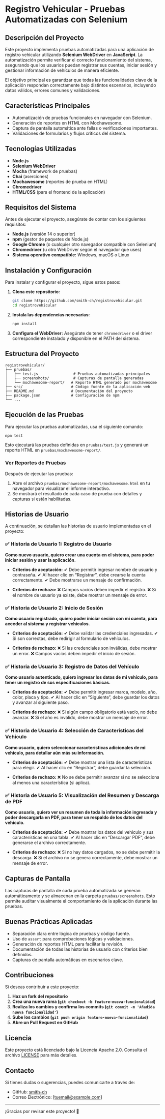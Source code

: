 # Registro Vehicular - Pruebas Automatizadas con Selenium

## Descripción del Proyecto
Este proyecto implementa pruebas automatizadas para una aplicación de registro vehicular utilizando **Selenium WebDriver** en **JavaScript**. La automatización permite verificar el correcto funcionamiento del sistema, asegurando que los usuarios puedan registrar sus cuentas, iniciar sesión y gestionar información de vehículos de manera eficiente.

El objetivo principal es garantizar que todas las funcionalidades clave de la aplicación respondan correctamente bajo distintos escenarios, incluyendo datos válidos, errores comunes y validaciones.

## Características Principales
- Automatización de pruebas funcionales en navegador con Selenium.
- Generación de reportes en HTML con Mochawesome.
- Captura de pantalla automática ante fallas o verificaciones importantes.
- Validaciones de formularios y flujos críticos del sistema.

## Tecnologías Utilizadas
- **Node.js**
- **Selenium WebDriver**
- **Mocha** (framework de pruebas)
- **Chai** (aserciones)
- **Mochawesome** (reportes de prueba en HTML)
- **Chromedriver**
- **HTML/CSS** (para el frontend de la aplicación)

## Requisitos del Sistema
Antes de ejecutar el proyecto, asegúrate de contar con los siguientes requisitos:

- **Node.js** (versión 14 o superior)
- **npm** (gestor de paquetes de Node.js)
- **Google Chrome** (o cualquier otro navegador compatible con Selenium)
- **Chromedriver** (u otro WebDriver según el navegador que uses)
- **Sistema operativo compatible:** Windows, macOS o Linux

## Instalación y Configuración
Para instalar y configurar el proyecto, sigue estos pasos:

1. **Clona este repositorio:**
   ```sh
   git clone https://github.com/smith-ch/registrovehicular.git
   cd registrovehicular
   ```

2. **Instala las dependencias necesarias:**
   ```sh
   npm install
   ```

3. **Configura el WebDriver:**
   Asegúrate de tener `chromedriver` o el driver correspondiente instalado y disponible en el PATH del sistema.

## Estructura del Proyecto
```
registrovehicular/
├── pruebas/
│   ├── test.js                # Pruebas automatizadas principales
│   ├── screenshots/           # Capturas de pantalla generadas
│   └── mochawesome-report/   # Reporte HTML generado por mochawesome
├── src/                      # Código fuente de la aplicación web
├── README.md                 # Documentación del proyecto
├── package.json              # Configuración de npm
└── ...
```

## Ejecución de las Pruebas
Para ejecutar las pruebas automatizadas, usa el siguiente comando:

```sh
npm test
```

Esto ejecutará las pruebas definidas en `pruebas/test.js` y generará un reporte HTML en `pruebas/mochawesome-report/`.

### Ver Reportes de Pruebas
Después de ejecutar las pruebas:
1. Abre el archivo `pruebas/mochawesome-report/mochawesome.html` en tu navegador para visualizar el informe interactivo.
2. Se mostrará el resultado de cada caso de prueba con detalles y capturas si están habilitadas.

## Historias de Usuario
A continuación, se detallan las historias de usuario implementadas en el proyecto:

### ✅ Historia de Usuario 1: Registro de Usuario
**Como nuevo usuario, quiero crear una cuenta en el sistema, para poder iniciar sesión y usar la aplicación.**

- **Criterios de aceptación:**
  ✔ Debe permitir ingresar nombre de usuario y contraseña.
  ✔ Al hacer clic en “Registrar”, debe crearse la cuenta correctamente.
  ✔ Debe mostrarse un mensaje de confirmación.

- **Criterios de rechazo:**
  ❌ Campos vacíos deben impedir el registro.
  ❌ Si el nombre de usuario ya existe, debe mostrar un mensaje de error.

### ✅ Historia de Usuario 2: Inicio de Sesión
**Como usuario registrado, quiero poder iniciar sesión con mi cuenta, para acceder al sistema y registrar vehículos.**

- **Criterios de aceptación:**
  ✔ Debe validar las credenciales ingresadas.
  ✔ Si son correctas, debe redirigir al formulario de vehículos.

- **Criterios de rechazo:**
  ❌ Si las credenciales son inválidas, debe mostrar un error.
  ❌ Campos vacíos deben impedir el inicio de sesión.

### ✅ Historia de Usuario 3: Registro de Datos del Vehículo
**Como usuario autenticado, quiero ingresar los datos de mi vehículo, para tener un registro de sus especificaciones básicas.**

- **Criterios de aceptación:**
  ✔ Debe permitir ingresar marca, modelo, año, color, placa y tipo.
  ✔ Al hacer clic en “Siguiente”, debe guardar los datos y avanzar al siguiente paso.

- **Criterios de rechazo:**
  ❌ Si algún campo obligatorio está vacío, no debe avanzar.
  ❌ Si el año es inválido, debe mostrar un mensaje de error.

### ✅ Historia de Usuario 4: Selección de Características del Vehículo
**Como usuario, quiero seleccionar características adicionales de mi vehículo, para detallar aún más su información.**

- **Criterios de aceptación:**
  ✔ Debe mostrar una lista de características para elegir.
  ✔ Al hacer clic en “Registrar”, debe guardar la selección.

- **Criterios de rechazo:**
  ❌ No se debe permitir avanzar si no se selecciona al menos una característica (si aplica).

### ✅ Historia de Usuario 5: Visualización del Resumen y Descarga de PDF
**Como usuario, quiero ver un resumen de toda la información ingresada y poder descargarla en PDF, para tener un respaldo de los datos del vehículo.**

- **Criterios de aceptación:**
  ✔ Debe mostrar los datos del vehículo y sus características en una tabla.
  ✔ Al hacer clic en “Descargar PDF”, debe generarse el archivo correctamente.

- **Criterios de rechazo:**
  ❌ Si no hay datos cargados, no se debe permitir la descarga.
  ❌ Si el archivo no se genera correctamente, debe mostrar un mensaje de error.

## Capturas de Pantalla
Las capturas de pantalla de cada prueba automatizada se generan automáticamente y se almacenan en la carpeta `pruebas/screenshots`. Esto permite auditar visualmente el comportamiento de la aplicación durante las pruebas.

## Buenas Prácticas Aplicadas
- Separación clara entre lógica de pruebas y código fuente.
- Uso de `assert` para comprobaciones lógicas y validaciones.
- Generación de reportes HTML para facilitar la revisión.
- Documentación de todas las historias de usuario con criterios bien definidos.
- Capturas de pantalla automáticas en escenarios clave.

## Contribuciones
Si deseas contribuir a este proyecto:
1. **Haz un fork del repositorio**
2. **Crea una nueva rama (`git checkout -b feature-nueva-funcionalidad`)**
3. **Realiza los cambios y confirma los commits (`git commit -m 'Añadida nueva funcionalidad'`)**
4. **Sube los cambios (`git push origin feature-nueva-funcionalidad`)**
5. **Abre un Pull Request en GitHub**

## Licencia
Este proyecto está licenciado bajo la Licencia Apache 2.0. Consulta el archivo [LICENSE](LICENSE) para más detalles.

## Contacto
Si tienes dudas o sugerencias, puedes comunicarte a través de:
- GitHub: [smith-ch](https://github.com/smith-ch)
- Correo Electrónico: [tuemail@example.com]

---
¡Gracias por revisar este proyecto! 🚀

